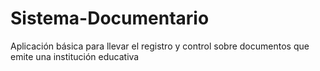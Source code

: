 # Sistema-Documentario
Aplicación básica para llevar el registro y control sobre documentos que emite una institución educativa
